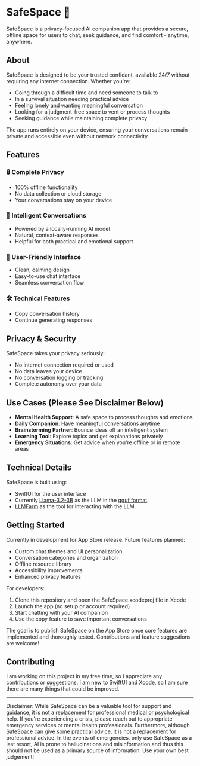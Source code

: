 # SafeSpace 📗

SafeSpace is a privacy-focused AI companion app that provides a secure, offline space for users to chat, seek guidance, and find comfort - anytime, anywhere.

## About

SafeSpace is designed to be your trusted confidant, available 24/7 without requiring any internet connection. Whether you're:
- Going through a difficult time and need someone to talk to
- In a survival situation needing practical advice
- Feeling lonely and wanting meaningful conversation
- Looking for a judgment-free space to vent or process thoughts
- Seeking guidance while maintaining complete privacy

The app runs entirely on your device, ensuring your conversations remain private and accessible even without network connectivity.

## Features

### 🔒 Complete Privacy
- 100% offline functionality
- No data collection or cloud storage
- Your conversations stay on your device

### 💬 Intelligent Conversations
- Powered by a locally-running AI model
- Natural, context-aware responses
- Helpful for both practical and emotional support

### 🎨 User-Friendly Interface
- Clean, calming design
- Easy-to-use chat interface
- Seamless conversation flow

### 🛠 Technical Features
- Copy conversation history
- Continue generating responses

## Privacy & Security

SafeSpace takes your privacy seriously:
- No internet connection required or used
- No data leaves your device
- No conversation logging or tracking
- Complete autonomy over your data

## Use Cases (Please See Disclaimer Below)

- **Mental Health Support**: A safe space to process thoughts and emotions
- **Daily Companion**: Have meaningful conversations anytime
- **Brainstorming Partner**: Bounce ideas off an intelligent system
- **Learning Tool**: Explore topics and get explanations privately
- **Emergency Situations**: Get advice when you're offline or in remote areas

## Technical Details

SafeSpace is built using:
- SwiftUI for the user interface
- Currently [Llama-3.2-3B](https://huggingface.co/meta-llama/Llama-3.2-3B) as the LLM in the [gguf format](https://huggingface.co/bartowski/Llama-3.2-3B-Instruct-GGUF).
- [LLMFarm](https://github.com/guinmoon/llmfarm_core.swift) as the tool for interacting with the LLM.

## Getting Started

Currently in development for App Store release. Future features planned:
- Custom chat themes and UI personalization
- Conversation categories and organization
- Offline resource library
- Accessibility improvements
- Enhanced privacy features

For developers:
1. Clone this repository and open the SafeSpace.xcodeproj file in Xcode
2. Launch the app (no setup or account required)
3. Start chatting with your AI companion
4. Use the copy feature to save important conversations

The goal is to publish SafeSpace on the App Store once core features are implemented and thoroughly tested. Contributions and feature suggestions are welcome!

## Contributing

I am working on this project in my free time, so I appreciate any contributions or suggestions. I am new to SwiftUI and Xcode, so I am sure there are many things that could be improved. 

---

Disclaimer: While SafeSpace can be a valuable tool for support and guidance, it is not a replacement for professional medical or psychological help. If you're experiencing a crisis, please reach out to appropriate emergency services or mental health professionals. Furthermore, although SafeSpace can give some practical advice, it is not a replacement for professional advice. In the events of emergencies, only use SafeSpace as a last resort, AI is prone to hallucinations and misinformation and thus this should not be used as a primary source of information. Use your own best judgement!
